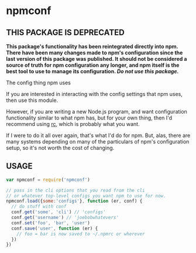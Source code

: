 # npmconf

## THIS PACKAGE IS DEPRECATED

**This package's functionality has been reintegrated directly into npm. There
have been many changes made to npm's configuration since the last version of
this package was published. It should not be considered a source of truth for
npm configuration any longer, and npm itself is the best tool to use to manage
its configuration. _Do not use this package._**

The config thing npm uses

If you are interested in interacting with the config settings that npm
uses, then use this module.

However, if you are writing a new Node.js program, and want
configuration functionality similar to what npm has, but for your
own thing, then I'd recommend using [rc](https://github.com/dominictarr/rc),
which is probably what you want.

If I were to do it all over again, that's what I'd do for npm.  But,
alas, there are many systems depending on many of the particulars of
npm's configuration setup, so it's not worth the cost of changing.

## USAGE

```javascript
var npmconf = require('npmconf')

// pass in the cli options that you read from the cli
// or whatever top-level configs you want npm to use for now.
npmconf.load({some:'configs'}, function (er, conf) {
  // do stuff with conf
  conf.get('some', 'cli') // 'configs'
  conf.get('username') // 'joebobwhatevers'
  conf.set('foo', 'bar', 'user')
  conf.save('user', function (er) {
    // foo = bar is now saved to ~/.npmrc or wherever
  })
})
```
